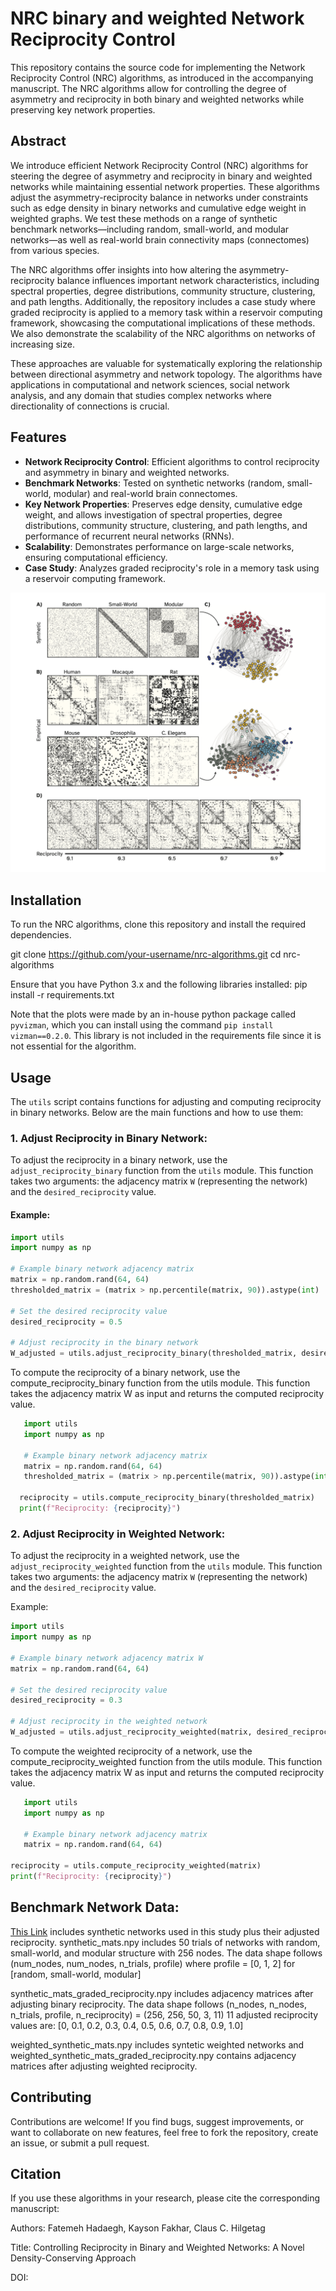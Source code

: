 
# NRC binary and weighted Network Reciprocity Control

This repository contains the source code for implementing the Network Reciprocity Control (NRC) algorithms, as introduced in the accompanying manuscript. The NRC algorithms allow for controlling the degree of asymmetry and reciprocity in both binary and weighted networks while preserving key network properties.

## Abstract
We introduce efficient Network Reciprocity Control (NRC) algorithms for steering the degree of asymmetry and reciprocity in binary and weighted networks while maintaining essential network properties. These algorithms adjust the asymmetry-reciprocity balance in networks under constraints such as edge density in binary networks and cumulative edge weight in weighted graphs. We test these methods on a range of synthetic benchmark networks—including random, small-world, and modular networks—as well as real-world brain connectivity maps (connectomes) from various species.

The NRC algorithms offer insights into how altering the asymmetry-reciprocity balance influences important network characteristics, including spectral properties, degree distributions, community structure, clustering, and path lengths. Additionally, the repository includes a case study where graded reciprocity is applied to a memory task within a reservoir computing framework, showcasing the computational implications of these methods. We also demonstrate the scalability of the NRC algorithms on networks of increasing size.

These approaches are valuable for systematically exploring the relationship between directional asymmetry and network topology. The algorithms have applications in computational and network sciences, social network analysis, and any domain that studies complex networks where directionality of connections is crucial.

## Features

- **Network Reciprocity Control**: Efficient algorithms to control reciprocity and asymmetry in binary and weighted networks.
- **Benchmark Networks**: Tested on synthetic networks (random, small-world, modular) and real-world brain connectomes.
- **Key Network Properties**: Preserves edge density, cumulative edge weight, and allows investigation of spectral properties, degree distributions, community structure, clustering, and path lengths, and performance of recurrent neural networks (RNNs).
- **Scalability**: Demonstrates performance on large-scale networks, ensuring computational efficiency.
- **Case Study**: Analyzes graded reciprocity's role in a memory task using a reservoir computing framework.

![Network Representations](networks.png)

## Installation

To run the NRC algorithms, clone this repository and install the required dependencies.

git clone https://github.com/your-username/nrc-algorithms.git
cd nrc-algorithms

Ensure that you have Python 3.x and the following libraries installed:
pip install -r requirements.txt

Note that the plots were made by an in-house python package called `pyvizman`, which you can install using the command `pip install vizman==0.2.0`. This library is not included in the requirements file since it is not essential for the algorithm.

## Usage
The `utils` script contains functions for adjusting and computing reciprocity in binary networks. Below are the main functions and how to use them:

### 1. **Adjust Reciprocity in Binary Network**:

To adjust the reciprocity in a binary network, use the `adjust_reciprocity_binary` function from the `utils` module. This function takes two arguments: the adjacency matrix `W` (representing the network) and the `desired_reciprocity` value.

   #### Example:

   ```python
   import utils
   import numpy as np

   # Example binary network adjacency matrix 
   matrix = np.random.rand(64, 64)
   thresholded_matrix = (matrix > np.percentile(matrix, 90)).astype(int)
   
   # Set the desired reciprocity value
   desired_reciprocity = 0.5

   # Adjust reciprocity in the binary network
   W_adjusted = utils.adjust_reciprocity_binary(thresholded_matrix, desired_reciprocity)
   ```

To compute the reciprocity of a binary network, use the compute_reciprocity_binary function from the utils module. This function takes the adjacency matrix W as input and returns the computed reciprocity value.

```python
   import utils
   import numpy as np

   # Example binary network adjacency matrix 
   matrix = np.random.rand(64, 64)
   thresholded_matrix = (matrix > np.percentile(matrix, 90)).astype(int)

  reciprocity = utils.compute_reciprocity_binary(thresholded_matrix)
  print(f"Reciprocity: {reciprocity}")
```

### 2. **Adjust Reciprocity in Weighted Network**:

To adjust the reciprocity in a weighted network, use the `adjust_reciprocity_weighted` function from the `utils` module. This function takes two arguments: the adjacency matrix `W` (representing the network) and the `desired_reciprocity` value.

   Example:

   ```python
   import utils
   import numpy as np

  # Example binary network adjacency matrix W
   matrix = np.random.rand(64, 64)
   
   # Set the desired reciprocity value
   desired_reciprocity = 0.3

   # Adjust reciprocity in the weighted network
   W_adjusted = utils.adjust_reciprocity_weighted(matrix, desired_reciprocity)
```

To compute the weighted reciprocity of a network, use the compute_reciprocity_weighted function from the utils module. This function takes the adjacency matrix W as input and returns the computed reciprocity value.

```python
   import utils
   import numpy as np

   # Example binary network adjacency matrix
   matrix = np.random.rand(64, 64)

reciprocity = utils.compute_reciprocity_weighted(matrix)
print(f"Reciprocity: {reciprocity}")
```
## Benchmark Network Data:
[This Link](https://drive.google.com/drive/folders/1waakirfxdCtAQBhSoFbgi_WBuw-6Ms1p?usp=drive_link) includes synthetic networks used in this study plus their adjusted reciprocity. 
synthetic_mats.npy includes 50 trials of networks with random, small-world, and modular structure with 256 nodes. 
The data shape follows (num_nodes, num_nodes, n_trials, profile) where profile = [0, 1, 2] for [random, small-world, modular]

synthetic_mats_graded_reciprocity.npy includes adjacency matrices after adjusting binary reciprocity. 
The data shape follows (n_nodes, n_nodes, n_trials, profile, n_reciprocity) = (256, 256, 50, 3, 11)
11 adjusted reciprocity values are: [0, 0.1, 0.2, 0.3, 0.4, 0.5, 0.6, 0.7, 0.8, 0.9, 1.0]

weighted_synthetic_mats.npy includes syntetic weighted networks and weighted_synthetic_mats_graded_reciprocity.npy contains adjacency matrices after adjusting weighted reciprocity.

## Contributing
Contributions are welcome! If you find bugs, suggest improvements, or want to collaborate on new features, feel free to fork the repository, create an issue, or submit a pull request.


## Citation
If you use these algorithms in your research, please cite the corresponding manuscript:

Authors: Fatemeh Hadaegh, Kayson Fakhar, Claus C. Hilgetag

Title: Controlling Reciprocity in Binary and Weighted Networks: A Novel Density-Conserving Approach

DOI: 

